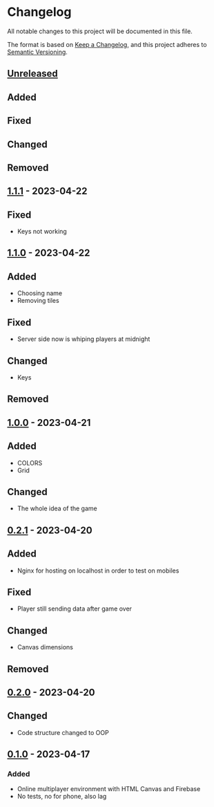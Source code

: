 # Changelog

All notable changes to this project will be documented in this file.

The format is based on [Keep a Changelog](https://keepachangelog.com/en/1.0.0/),
and this project adheres to [Semantic Versioning](https://semver.org/spec/v2.0.0.html).

## [Unreleased]

## Added

## Fixed

## Changed

## Removed

## [1.1.1] - 2023-04-22

## Fixed

-   Keys not working

## [1.1.0] - 2023-04-22

## Added

-   Choosing name
-   Removing tiles

## Fixed

-   Server side now is whiping players at midnight

## Changed

-   Keys

## Removed

## [1.0.0] - 2023-04-21

## Added

-   COLORS
-   Grid

## Changed

-   The whole idea of the game

## [0.2.1] - 2023-04-20

## Added

-   Nginx for hosting on localhost in order to test on mobiles

## Fixed

-   Player still sending data after game over

## Changed

-   Canvas dimensions

## Removed

## [0.2.0] - 2023-04-20

## Changed

-   Code structure changed to OOP

## [0.1.0] - 2023-04-17

### Added

-   Online multiplayer environment with HTML Canvas and Firebase
-   No tests, no for phone, also lag

[unreleased]: https://github.com/naglissul/jsgd/compare/v1.1.1...HEAD
[1.1.1]: https://github.com/naglissul/jsgd/compare/v1.1.0...v1.1.1
[1.1.0]: https://github.com/naglissul/jsgd/compare/v1.0.0...v1.1.0
[1.0.0]: https://github.com/naglissul/jsgd/compare/v0.2.1...v1.0.0
[0.2.1]: https://github.com/naglissul/jsgd/compare/v0.2.0...v0.2.1
[0.2.0]: https://github.com/naglissul/jsgd/compare/v0.1.0...v0.2.0
[0.1.0]: https://github.com/naglissul/jsgd/releases/tag/v0.1.0
